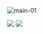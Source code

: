 ![main-01](https://user-images.githubusercontent.com/95726560/205064801-1148ccce-76df-491c-bbb3-af80b5dfeda0.jpg)

<img src="https://img.shields.io/badge/JavaScript-F7DF1E?style=flat-square&logo=JavaScript&logoColor=black"/>
<img src="https://img.shields.io/badge/Vue.js-4FC08Dstyle=flat-square&logo=Vue.js&logoColor=black"/>
